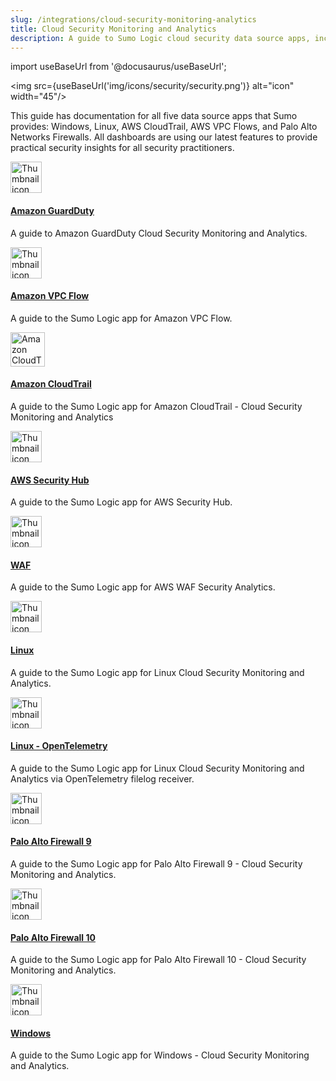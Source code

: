 ```yaml
---
slug: /integrations/cloud-security-monitoring-analytics
title: Cloud Security Monitoring and Analytics
description: A guide to Sumo Logic cloud security data source apps, including Windows, Linux, AWS CloudTrail, AWS VPC Flows, and Palo Alto Networks Firewalls.
---
```


import useBaseUrl from '@docusaurus/useBaseUrl';

<img src={useBaseUrl('img/icons/security/security.png')} alt="icon" width="45"/>

This guide has documentation for all five data source apps that Sumo provides: Windows, Linux, AWS CloudTrail, AWS VPC Flows, and Palo Alto Networks Firewalls. All dashboards are using our latest features to provide practical security insights for all security practitioners.

<div className="box-wrapper" markdown="1">
<div className="box smallbox1 card">
  <div className="container">
  <img src={useBaseUrl('img/integrations/cloud-security-monitoring-analytics/guardduty.png')} alt="Thumbnail icon" width="50"/>
  <h4><a href="/docs/integrations/cloud-security-monitoring-analytics/amazon-guardduty/">Amazon GuardDuty</a></h4>
  <p>A guide to Amazon GuardDuty Cloud Security Monitoring and Analytics.</p>
  </div>
</div>
<div className="box smallbox2 card">
  <div className="container">
  <img src={useBaseUrl('img/integrations/cloud-security-monitoring-analytics/SecMon_AWS_VPCFlow.png')} alt="Thumbnail icon" width="50"/>
  <h4><a href="/docs/integrations/cloud-security-monitoring-analytics/amazon-vpc-flow">Amazon VPC Flow</a></h4>
  <p>A guide to the Sumo Logic app for Amazon VPC Flow.</p>
  </div>
</div>
    <div className="box smallbox3 card">
      <div className="container">
      <img src={useBaseUrl('img/integrations/cloud-security-monitoring-analytics/cloudtrail-security.png')} alt="Amazon CloudTrail - Cloud Security Monitoring and Analytics icon" width="55"/>
      <h4><a href="/docs/integrations/cloud-security-monitoring-analytics/aws-cloudtrail">Amazon CloudTrail</a></h4>
      <p>A guide to the Sumo Logic app for Amazon CloudTrail - Cloud Security Monitoring and Analytics</p>
      </div>
    </div>
    <div className="box smallbox4 card">
      <div className="container">
      <img src={useBaseUrl('img/integrations/cloud-security-monitoring-analytics/security-qs.png')} alt="Thumbnail icon" width="50"/>
      <h4><a href="/docs/integrations/cloud-security-monitoring-analytics/aws-security-hub">AWS Security Hub</a></h4>
      <p>A guide to the Sumo Logic app for AWS Security Hub.</p>
      </div>
    </div>
    <div className="box smallbox5 card">
      <div className="container">
      <img src={useBaseUrl('img/integrations/cloud-security-monitoring-analytics/waf.png')} alt="Thumbnail icon" width="50"/>
      <h4><a href="/docs/integrations/cloud-security-monitoring-analytics/aws-waf">WAF</a></h4>
      <p>A guide to the Sumo Logic app for AWS WAF Security Analytics.</p>
      </div>
    </div>
    <div className="box smallbox6 card">
      <div className="container">
      <img src={useBaseUrl('img/integrations/cloud-security-monitoring-analytics/SecMon_Linux.png')} alt="Thumbnail icon" width="50"/>
      <h4><a href="/docs/integrations/cloud-security-monitoring-analytics/linux">Linux</a></h4>
      <p>A guide to the Sumo Logic app for Linux Cloud Security Monitoring and Analytics.</p>
      </div>
    </div>
    <div className="box smallbox7 card">
  <div className="container">
  <img src={useBaseUrl('img/integrations/cloud-security-monitoring-analytics/SecMon_Linux.png')} alt="Thumbnail icon" width="50"/>
  <h4><a href="/docs/integrations/cloud-security-monitoring-analytics/opentelemetry/linux-opentelemetry">Linux - OpenTelemetry</a></h4>
  <p>A guide to the Sumo Logic app for Linux Cloud Security Monitoring and Analytics via OpenTelemetry filelog receiver.</p>
  </div>
</div>
    <div className="box smallbox8 card">
      <div className="container">
      <img src={useBaseUrl('img/integrations/cloud-security-monitoring-analytics/SecMon_PAN.png')} alt="Thumbnail icon" width="50"/>
      <h4><a href="/docs/integrations/cloud-security-monitoring-analytics/palo-alto-firewall-9">Palo Alto Firewall 9</a></h4>
      <p>A guide to the Sumo Logic app for Palo Alto Firewall 9 - Cloud Security Monitoring and Analytics.</p>
      </div>
    </div>
    <div className="box smallbox9 card">
      <div className="container">
      <img src={useBaseUrl('img/integrations/cloud-security-monitoring-analytics/SecMon_PAN.png')} alt="Thumbnail icon" width="50"/>
      <h4><a href="/docs/integrations/cloud-security-monitoring-analytics/palo-alto-firewall-10">Palo Alto Firewall 10</a></h4>
      <p>A guide to the Sumo Logic app for Palo Alto Firewall 10 - Cloud Security Monitoring and Analytics.</p>
      </div>
    </div>
    <div className="box smallbox10 card">
      <div className="container">
      <img src={useBaseUrl('img/integrations/cloud-security-monitoring-analytics/SecMon_Windows.png')} alt="Thumbnail icon" width="50"/>
      <h4><a href="/docs/integrations/cloud-security-monitoring-analytics/windows">Windows</a></h4>
      <p>A guide to the Sumo Logic app for Windows - Cloud Security Monitoring and Analytics.</p>
      </div>
    </div>
  </div>
